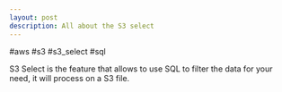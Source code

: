 ```yaml
---
layout: post
description: All about the S3 select
---
```


#aws #s3 #s3_select #sql

S3 Select is the feature that allows to use SQL to filter the data for your need, it will process on a S3 file.


